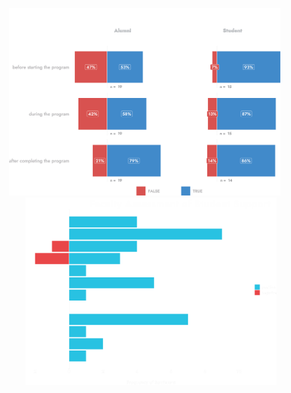 <p align="center">
<img src="img/effect on career goals wl.png" height="300" alt="effect on career aspirations" />&nbsp;&nbsp;&nbsp;&nbsp;&nbsp;
<img src="img/faculty assess student support wl.png" height="300" alt="faculty assessment of student support" />
</p>
